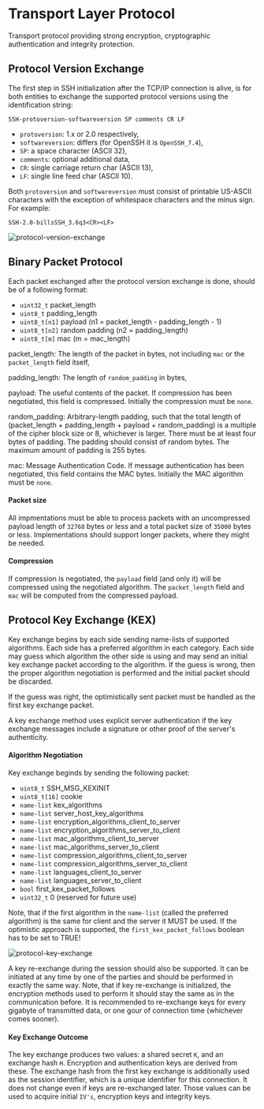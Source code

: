 # Transport Layer Protocol

Transport protocol providing strong encryption, cryptographic authentication and integrity protection.

## Protocol Version Exchange

The first step in SSH initialization after the TCP/IP connection is alive, is for both entities to exchange the supported protocol versions using the identification string:

```
SSH-protoversion-softwareversion SP comments CR LF
```

- `protoversion`: 1.x or 2.0 respectively,
- `softwareversion`: differs (for OpenSSH it is `OpenSSH_7.4`),
- `SP`: a space character (ASCII 32),
- `comments`: optional additional data,
- `CR`: single carriage return char (ASCII 13),
- `LF`: single line feed char (ASCII 10).

Both `protoversion` and `softwareversion` must consist of printable US-ASCII characters with the exception of whitespace characters and the minus sign. For example:

```
SSH-2.0-billsSSH_3.6q3<CR><LF>
```

![protocol-version-exchange](./images/protocol-version-exchange.png)

## Binary Packet Protocol

Each packet exchanged after the protocol version exchange is done, should be of a following format:

- `uint32_t` packet_length
- `uint8_t` padding_length
- `uint8_t[n1]` payload (n1 = packet_length - padding_length - 1)
- `uint8_t[n2]` random padding (n2 = padding_length)
- `uint8_t[m]` mac (m = mac_length)

packet_length: The length of the packet in bytes, not including `mac` or the `packet_length` field itself,

padding_length: The length of `random_padding` in bytes,

payload: The useful contents of the packet. If compression has been negotiated, this field is compressed. Initially the compression must be `none`.

random_padding: Arbitrary-length padding, such that the total length of (packet_length + padding_length + payload + random_padding) is a multiple of the cipher block size or 8, whichever is larger. There must be at least four bytes of padding. The padding should consist of random bytes. The maximum amount of padding is 255 bytes.

mac: Message Authentication Code. If message authentication has been negotiated, this field contains the MAC bytes. Initially the MAC algorithm must be `none`.

#### Packet size

All impmentations must be able to process packets with an uncompressed payload length of `32768` bytes or less and a total packet size of `35000` bytes or less. Implementations should support longer packets, where they might be needed.

#### Compression

If compression is negotiated, the `payload` field (and only it) will be compressed using the negotiated algorithm. The `packet_length` field and `mac` will be computed from the compressed payload.


## Protocol Key Exchange (KEX)

Key exchange begins by each side sending name-lists of supported algorithms. Each side has a preferred algorithm in each category. Each side may guess which algorithm the other side is using and may send an initial key exchange packet according to the algorithm. If the guess is wrong, then the proper algorithm negotiation is performed and the initial packet should be discarded.

If the guess was right, the optimistically sent packet must be handled as the first key exchange packet.

A key exchange method uses explicit server authentication if the key exchange messages include a signature or other proof of the server's authenticity.

#### Algorithm Negotiation

Key exchange beginds by sending the following packet:

- `uint8_t` SSH_MSG_KEXINIT
- `uint8_t[16]` cookie
- `name-list` kex_algorithms
- `name-list` server_host_key_algorithms
- `name-list` encryption_algorithms_client_to_server
- `name-list` encryption_algorithms_server_to_client
- `name-list` mac_algorithms_client_to_server
- `name-list` mac_algorithms_server_to_client
- `name-list` compression_algorithms_client_to_server
- `name-list` compression_algorithms_server_to_client
- `name-list` languages_client_to_server
- `name-list` languages_server_to_client
- `bool` first_kex_packet_follows
- `uint32_t` 0 (reserved for future use)

Note, that if the first algorithm in the `name-list` (called the preferred algorithm) is the same for client and the server it MUST be used. If the optimistic approach is supported, the `first_kex_packet_follows` boolean has to be set to TRUE!

![protocol-key-exchange](./images/protocol-key-exchange.png)

A key re-exchange during the session should also be supported. It can be initiated at any time by one of the parties and should be performed in exactly the same way. Note, that if key re-exchange is initialized, the encryption methods used to perform it should stay the same as in the communication before. It is recommended to re-exchange keys for every gigabyte of transmitted data, or one gour of connection time (whichever comes sooner).

#### Key Exchange Outcome

The key exchange produces two values: a shared secret `K`, and an exchange hash `H`. Encryption and authentication keys are derived from these. The exchange hash from the first key exchange is additionally used as the session identifier, which is a unique identifier for this connection. It does not change even if keys are re-exchanged later. Those values can be used to acquire initial `IV's`, encryption keys and integrity keys.

